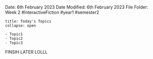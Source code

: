 Date: 6th February 2023
Date Modified: 6th February 2023
File Folder: Week 2
#InteractiveFiction #year1 #semester2

```ad-abstract
title: Today's Topics
collapse: open

- Topic1
- Topic2
- Topic3

```


FINSIH LATER LOLLL